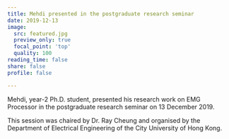 ```yaml
---
title: Mehdi presented in the postgraduate research seminar
date: 2019-12-13
image:
  src: featured.jpg
  preview_only: true
  focal_point: 'top'
  quality: 100
reading_time: false
share: false
profile: false

---
```

Mehdi, year-2 Ph.D. student, presented his research work on EMG Processor in the postgraduate research seminar on 13 December 2019. 
<!--more-->

This session was chaired by Dr. Ray Cheung and organised by the Department of Electrical Engineering of the City University of Hong Kong.

